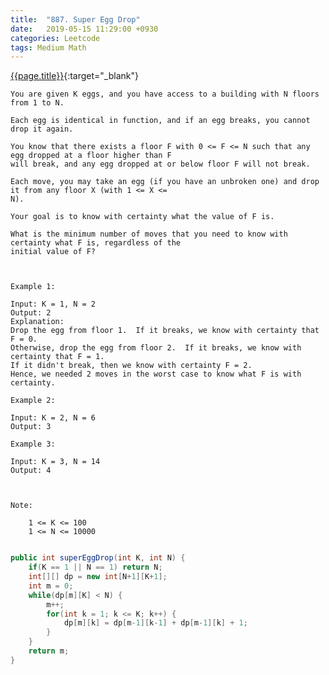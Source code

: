 ```yaml
---
title:  "887. Super Egg Drop"
date:   2019-05-15 11:29:00 +0930
categories: Leetcode
tags: Medium Math
---
```


[{{page.title}}](https://leetcode.com/problems/fraction-to-recurring-decimal/){:target="_blank"}

    You are given K eggs, and you have access to a building with N floors from 1 to N.

    Each egg is identical in function, and if an egg breaks, you cannot drop it again.

    You know that there exists a floor F with 0 <= F <= N such that any egg dropped at a floor higher than F
    will break, and any egg dropped at or below floor F will not break.

    Each move, you may take an egg (if you have an unbroken one) and drop it from any floor X (with 1 <= X <=
    N).

    Your goal is to know with certainty what the value of F is.

    What is the minimum number of moves that you need to know with certainty what F is, regardless of the
    initial value of F?



    Example 1:

    Input: K = 1, N = 2
    Output: 2
    Explanation:
    Drop the egg from floor 1.  If it breaks, we know with certainty that F = 0.
    Otherwise, drop the egg from floor 2.  If it breaks, we know with certainty that F = 1.
    If it didn't break, then we know with certainty F = 2.
    Hence, we needed 2 moves in the worst case to know what F is with certainty.

    Example 2:

    Input: K = 2, N = 6
    Output: 3

    Example 3:

    Input: K = 3, N = 14
    Output: 4



    Note:

        1 <= K <= 100
        1 <= N <= 10000


```java

public int superEggDrop(int K, int N) {
    if(K == 1 || N == 1) return N;
    int[][] dp = new int[N+1][K+1];
    int m = 0;
    while(dp[m][K] < N) {
        m++;
        for(int k = 1; k <= K; k++) {
            dp[m][k] = dp[m-1][k-1] + dp[m-1][k] + 1;
        }
    }
    return m;
}
```
